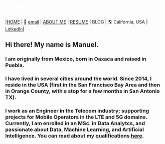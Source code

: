 #  *<span style="color:white"> About </span>*




|[HOME](https://manuelsr26.github.io/) | 📧 [email](mailto:manuel.isr@outlook.com) | [ABOUT ME](https://manuelsr26.github.io/about) | [RESUME](https://manuelsr26.github.io/cv) | BLOG | 🌎 California, USA | [LinkedIn](https://www.linkedin.com/in/manuel-silva-ramirez/)|


  
## Hi there! My name is Manuel. 
### I am originally from Mexico, born in Oaxaca and raised in Puebla.

### I have lived in several cities around the world. Since 2014, I reside in the USA (first in the San Francisco Bay Area and then in Orange County, with a stop for a few months in San Antonio TX).

### I work as an Engineer in the Telecom industry; supporting projects for Mobile Operators in the LTE and 5G domains. Currently, I am enrolled in an MSc. in Data Analytcs, and passionate about Data, Machine Learning, and Artificial Intelligence. You can read about my qualifications [here](https://manuelsr26.github.io/cv).  
